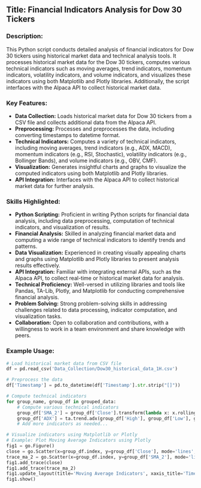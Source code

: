 ## Title: Financial Indicators Analysis for Dow 30 Tickers

### Description:

This Python script conducts detailed analysis of financial indicators for Dow 30 tickers using historical market data and technical analysis tools. It processes historical market data for the Dow 30 tickers, computes various technical indicators such as moving averages, trend indicators, momentum indicators, volatility indicators, and volume indicators, and visualizes these indicators using both Matplotlib and Plotly libraries. Additionally, the script interfaces with the Alpaca API to collect historical market data.

### Key Features:

- **Data Collection:** Loads historical market data for Dow 30 tickers from a CSV file and collects additional data from the Alpaca API.
- **Preprocessing:** Processes and preprocesses the data, including converting timestamps to datetime format.
- **Technical Indicators:** Computes a variety of technical indicators, including moving averages, trend indicators (e.g., ADX, MACD), momentum indicators (e.g., RSI, Stochastic), volatility indicators (e.g., Bollinger Bands), and volume indicators (e.g., OBV, CMF).
- **Visualization:** Generates insightful charts and graphs to visualize the computed indicators using both Matplotlib and Plotly libraries.
- **API Integration:** Interfaces with the Alpaca API to collect historical market data for further analysis.

### Skills Highlighted:

- **Python Scripting:** Proficient in writing Python scripts for financial data analysis, including data preprocessing, computation of technical indicators, and visualization of results.
- **Financial Analysis:** Skilled in analyzing financial market data and computing a wide range of technical indicators to identify trends and patterns.
- **Data Visualization:** Experienced in creating visually appealing charts and graphs using Matplotlib and Plotly libraries to present analysis results effectively.
- **API Integration:** Familiar with integrating external APIs, such as the Alpaca API, to collect real-time or historical market data for analysis.
- **Technical Proficiency:** Well-versed in utilizing libraries and tools like Pandas, TA-Lib, Plotly, and Matplotlib for conducting comprehensive financial analysis.
- **Problem Solving:** Strong problem-solving skills in addressing challenges related to data processing, indicator computation, and visualization tasks.
- **Collaboration:** Open to collaboration and contributions, with a willingness to work in a team environment and share knowledge with peers.

### Example Usage:

```python
# Load historical market data from CSV file
df = pd.read_csv('Data_Collection/Dow30_historical_data_1H.csv')

# Preprocess the data
df['Timestamp'] = pd.to_datetime(df['Timestamp'].str.strip("[]"))

# Compute technical indicators
for group_name, group_df in grouped_data:
    # Compute various technical indicators
    group_df['SMA_2'] = group_df['Close'].transform(lambda x: x.rolling(window=2).mean())
    group_df['ADX'] = ta.trend.adx(group_df['High'], group_df['Low'], group_df['Close'])
    # Add more indicators as needed...

# Visualize indicators using Matplotlib or Plotly
# Example: Plot Moving Average Indicators using Plotly
fig1 = go.Figure()
close = go.Scatter(x=group_df.index, y=group_df['Close'], mode='lines', name='Close')
trace_ma_2 = go.Scatter(x=group_df.index, y=group_df['SMA_2'], mode='lines', name='MA (10)')
fig1.add_trace(close)
fig1.add_trace(trace_ma_2)
fig1.update_layout(title='Moving Average Indicators', xaxis_title='Timestamp', yaxis_title='Value')
fig1.show()
